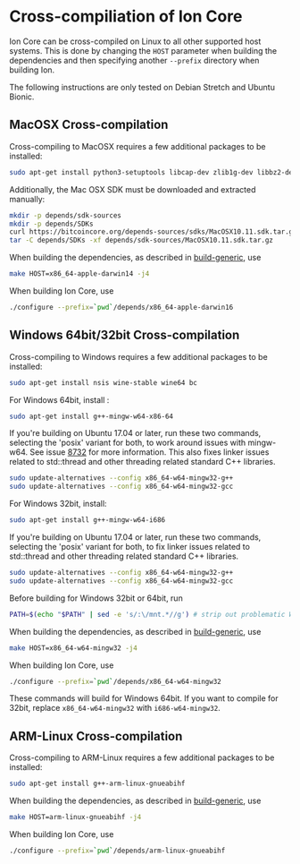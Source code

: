 # Cross-compiliation of Ion Core

Ion Core can be cross-compiled on Linux to all other supported host systems. This is done by changing
the `HOST` parameter when building the dependencies and then specifying another `--prefix` directory when building Ion.

The following instructions are only tested on Debian Stretch and Ubuntu Bionic.

## MacOSX Cross-compilation

Cross-compiling to MacOSX requires a few additional packages to be installed:

```bash
sudo apt-get install python3-setuptools libcap-dev zlib1g-dev libbz2-dev
```

Additionally, the Mac OSX SDK must be downloaded and extracted manually:

```bash
mkdir -p depends/sdk-sources
mkdir -p depends/SDKs
curl https://bitcoincore.org/depends-sources/sdks/MacOSX10.11.sdk.tar.gz -o depends/sdk-sources/MacOSX10.11.sdk.tar.gz
tar -C depends/SDKs -xf depends/sdk-sources/MacOSX10.11.sdk.tar.gz
```

When building the dependencies, as described in [build-generic](build-generic.md), use

```bash
make HOST=x86_64-apple-darwin14 -j4
```

When building Ion Core, use

```bash
./configure --prefix=`pwd`/depends/x86_64-apple-darwin16
```

## Windows 64bit/32bit Cross-compilation

Cross-compiling to Windows requires a few additional packages to be installed:

```bash
sudo apt-get install nsis wine-stable wine64 bc
```

For Windows 64bit, install :

```bash
sudo apt-get install g++-mingw-w64-x86-64
```

If you're building on Ubuntu 17.04 or later, run these two commands, selecting the 'posix' variant for both,
to work around issues with mingw-w64. See issue [8732](https://github.com/bitcoin/bitcoin/issues/8732) for more information.
This also fixes linker issues related to std::thread and other threading related standard C++ libraries.

```bash
sudo update-alternatives --config x86_64-w64-mingw32-g++
sudo update-alternatives --config x86_64-w64-mingw32-gcc
```

For Windows 32bit, install:

```bash
sudo apt-get install g++-mingw-w64-i686
```

If you're building on Ubuntu 17.04 or later, run these two commands, selecting the 'posix' variant for both,
to fix linker issues related to std::thread and other threading related standard C++ libraries.

```bash
sudo update-alternatives --config x86_64-w64-mingw32-g++
sudo update-alternatives --config x86_64-w64-mingw32-gcc
```

Before building for Windows 32bit or 64bit, run

```bash
PATH=$(echo "$PATH" | sed -e 's/:\/mnt.*//g') # strip out problematic Windows %PATH% imported var
```

When building the dependencies, as described in [build-generic](build-generic.md), use

```bash
make HOST=x86_64-w64-mingw32 -j4
```

When building Ion Core, use

```bash
./configure --prefix=`pwd`/depends/x86_64-w64-mingw32
```

These commands will build for Windows 64bit. If you want to compile for 32bit,
replace `x86_64-w64-mingw32` with `i686-w64-mingw32`.

## ARM-Linux Cross-compilation

Cross-compiling to ARM-Linux requires a few additional packages to be installed:

```bash
sudo apt-get install g++-arm-linux-gnueabihf
```

When building the dependencies, as described in [build-generic](build-generic.md), use

```bash
make HOST=arm-linux-gnueabihf -j4
```

When building Ion Core, use

```bash
./configure --prefix=`pwd`/depends/arm-linux-gnueabihf
```
